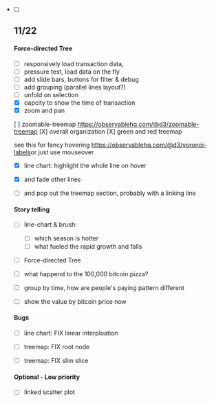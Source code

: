 - [ ] ## 11/22

  #### Force-directed Tree
  - [ ] responsively load transaction data,
   - [ ] pressure test, load data on the fly
    - [ ] add slide bars, buttons for filter & debug
   - [ ] add grouping (parallel lines layout?)
   - [ ] unfold on selection
   - [x] oapcity to show the time of transaction 
   - [x] zoom and pan 

  [ ] zoomable-treemap
    https://observablehq.com/@d3/zoomable-treemap
  [X] overall organization
  [X] green and red treemap    
  
  see this for fancy hovering https://observablehq.com/@d3/voronoi-labels
  ​    or just use mouseover
  
  - [x] line chart: highlight the whole line on hover 
  
  
  - [x] and fade other lines
  
  
  - [ ] and pop out the treemap section, probably with a linking line 
  
  #### Story telling 
  - [ ] line-chart & brush: 
  
    - [ ] which season is hotter
    - [ ] what fueled the rapid growth and falls   
  
  - [ ] Force-directed Tree
  - [ ] what happend to the 100,000 bitcoin pizza?
  - [ ] group by time, how are people's paying pattern different 
  - [ ] show the value by bitcoin price now 
  
  #### Bugs
  - [ ] line chart: FIX linear interploation 
  
  - [ ] treemap: FIX root node
  - [ ] treemap: FIX slim slice 


  #### Optional - Low priority

  - [ ] linked scatter plot